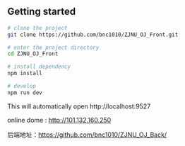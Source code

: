 ## Getting started

```bash
# clone the project
git clone https://github.com/bnc1010/ZJNU_OJ_Front.git

# enter the project directory
cd ZJNU_OJ_Front

# install dependency
npm install

# develop
npm run dev
```

This will automatically open http://localhost:9527

online dome : http://101.132.160.250

后端地址：https://github.com/bnc1010/ZJNU_OJ_Back/